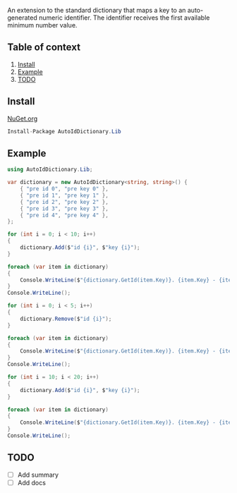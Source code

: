 An extension to the standard dictionary that maps a key to an auto-generated numeric identifier. The identifier receives the first available minimum number value.

## Table of context

1. [Install](#install)
2. [Example](#example)
3. [TODO](#todo)
 
## Install

[NuGet.org](https://www.nuget.org/packages/AutoIdDictionary.Lib/)

```c#
Install-Package AutoIdDictionary.Lib
```

## Example

```c#
using AutoIdDictionary.Lib;

var dictionary = new AutoIdDictionary<string, string>() { 
	{ "pre id 0", "pre key 0" },
	{ "pre id 1", "pre key 1" },
	{ "pre id 2", "pre key 2" },
	{ "pre id 3", "pre key 3" },
	{ "pre id 4", "pre key 4" },
};

for (int i = 0; i < 10; i++)
{
	dictionary.Add($"id {i}", $"key {i}");
}

foreach (var item in dictionary)
{
	Console.WriteLine($"{dictionary.GetId(item.Key)}. {item.Key} - {item.Value}");
}
Console.WriteLine();

for (int i = 0; i < 5; i++)
{
	dictionary.Remove($"id {i}");
}

foreach (var item in dictionary)
{
	Console.WriteLine($"{dictionary.GetId(item.Key)}. {item.Key} - {item.Value}");
}
Console.WriteLine();

for (int i = 10; i < 20; i++)
{
	dictionary.Add($"id {i}", $"key {i}");
}

foreach (var item in dictionary)
{
	Console.WriteLine($"{dictionary.GetId(item.Key)}. {item.Key} - {item.Value}");
}
Console.WriteLine();
```

## TODO

 - [ ] Add summary
 - [ ] Add docs
